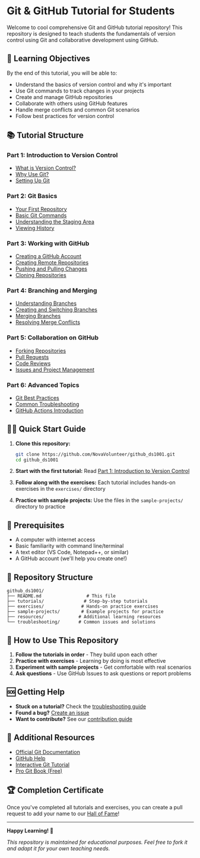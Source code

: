 # Git & GitHub Tutorial for Students

Welcome to cool comprehensive Git and GitHub tutorial repository! This repository is designed to teach students the fundamentals of version control using Git and collaborative development using GitHub.

## 🎯 Learning Objectives

By the end of this tutorial, you will be able to:
- Understand the basics of version control and why it's important
- Use Git commands to track changes in your projects
- Create and manage GitHub repositories
- Collaborate with others using GitHub features
- Handle merge conflicts and common Git scenarios
- Follow best practices for version control

## 📚 Tutorial Structure

### Part 1: Introduction to Version Control
- [What is Version Control?](tutorials/01-intro-to-version-control.md)
- [Why Use Git?](tutorials/02-why-git.md)
- [Setting Up Git](tutorials/03-git-setup.md)

### Part 2: Git Basics
- [Your First Repository](tutorials/04-first-repository.md)
- [Basic Git Commands](tutorials/05-basic-commands.md)
- [Understanding the Staging Area](tutorials/06-staging-area.md)
- [Viewing History](tutorials/07-git-history.md)

### Part 3: Working with GitHub
- [Creating a GitHub Account](tutorials/08-github-account.md)
- [Creating Remote Repositories](tutorials/09-remote-repositories.md)
- [Pushing and Pulling Changes](tutorials/10-push-pull.md)
- [Cloning Repositories](tutorials/11-cloning.md)

### Part 4: Branching and Merging
- [Understanding Branches](tutorials/12-branches.md)
- [Creating and Switching Branches](tutorials/13-branch-operations.md)
- [Merging Branches](tutorials/14-merging.md)
- [Resolving Merge Conflicts](tutorials/15-merge-conflicts.md)

### Part 5: Collaboration on GitHub
- [Forking Repositories](tutorials/16-forking.md)
- [Pull Requests](tutorials/17-pull-requests.md)
- [Code Reviews](tutorials/18-code-reviews.md)
- [Issues and Project Management](tutorials/19-issues.md)

### Part 6: Advanced Topics
- [Git Best Practices](tutorials/20-best-practices.md)
- [Common Troubleshooting](tutorials/21-troubleshooting.md)
- [GitHub Actions Introduction](tutorials/22-github-actions.md)

## 🏃‍♀️ Quick Start Guide

1. **Clone this repository:**
   ```bash
   git clone https://github.com/NovaVolunteer/github_ds1001.git
   cd github_ds1001
   ```

2. **Start with the first tutorial:**
   Read [Part 1: Introduction to Version Control](tutorials/01-intro-to-version-control.md)

3. **Follow along with the exercises:**
   Each tutorial includes hands-on exercises in the `exercises/` directory

4. **Practice with sample projects:**
   Use the files in the `sample-projects/` directory to practice

## 🔧 Prerequisites

- A computer with internet access
- Basic familiarity with command line/terminal
- A text editor (VS Code, Notepad++, or similar)
- A GitHub account (we'll help you create one!)

## 📁 Repository Structure

```
github_ds1001/
├── README.md                 # This file
├── tutorials/               # Step-by-step tutorials
├── exercises/              # Hands-on practice exercises
├── sample-projects/        # Example projects for practice
├── resources/             # Additional learning resources
└── troubleshooting/       # Common issues and solutions
```

## 🤝 How to Use This Repository

1. **Follow the tutorials in order** - They build upon each other
2. **Practice with exercises** - Learning by doing is most effective
3. **Experiment with sample projects** - Get comfortable with real scenarios
4. **Ask questions** - Use GitHub Issues to ask questions or report problems

## 🆘 Getting Help

- **Stuck on a tutorial?** Check the [troubleshooting guide](troubleshooting/README.md)
- **Found a bug?** [Create an issue](https://github.com/NovaVolunteer/github_ds1001/issues)
- **Want to contribute?** See our [contribution guide](CONTRIBUTING.md)

## 📖 Additional Resources

- [Official Git Documentation](https://git-scm.com/doc)
- [GitHub Help](https://help.github.com/)
- [Interactive Git Tutorial](https://learngitbranching.js.org/)
- [Pro Git Book (Free)](https://git-scm.com/book)

## 🏆 Completion Certificate

Once you've completed all tutorials and exercises, you can create a pull request to add your name to our [Hall of Fame](HALL_OF_FAME.md)!

---

**Happy Learning! 🚀**

*This repository is maintained for educational purposes. Feel free to fork it and adapt it for your own teaching needs.*
